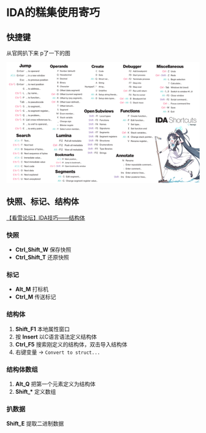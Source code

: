 # IDA的糕集使用寄巧

## 快捷键

从官网扒下来 p了一下的图

![图图](./assets/IDA.png)

## 快照、标记、结构体

[【看雪论坛】IDA技巧——结构体](https://bbs.kanxue.com/thread-266419.htm)

### 快照

- **Ctrl_Shift_W** 保存快照
- **Ctrl_Shift_T** 还原快照

### 标记

- **Alt_M** 打标机
- **Ctrl_M** 传送标记

### 结构体

1. **Shift_F1** 本地属性窗口
2. 按 **Insert** 以C语言语法定义结构体
3. **Ctrl_F5** 搜索刚定义的结构体，双击导入结构体
4. 右键变量 -> `Convert to struct...`

### 结构体数组

1. **Alt_Q** 把第一个元素定义为结构体
2. **Shift_\*** 定义数组

### 扒数据

**Shift_E** 提取二进制数据